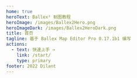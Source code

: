 ```yaml
---
home: true
heroText: Ballex² 制图教程
heroImage: /images/Ballex2Hero.png
heroImageDark: /images/Ballex2HeroDark.png
title: 首页
tagline: 基于 Ballex Map Editor Pro 0.17.1b1 编写
actions:
  - text: 快速上手 →
    link: /start/
    type: primary
footer: 2022 Dilant
---
```

